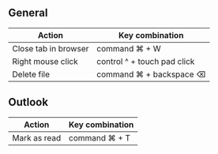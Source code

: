 ## General 


| Action | Key combination |
| --- | --- |
| Close tab in browser | command ⌘ + W |
| Right mouse click | control ^ + touch pad click | 
| Delete file | command ⌘ + backspace ⌫ | 




## Outlook

| Action | Key combination |
| --- | --- |
| Mark as read | command ⌘ + T |

